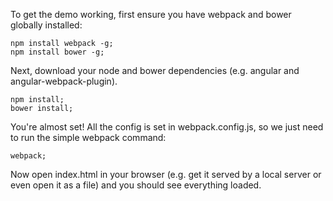To get the demo working, first ensure you have webpack and bower globally installed:

    npm install webpack -g;
    npm install bower -g;

Next, download your node and bower dependencies (e.g. angular and angular-webpack-plugin).

    npm install;
    bower install;

You're almost set! All the config is set in webpack.config.js, so we just need to run the simple webpack command:

    webpack;

Now open index.html in your browser (e.g. get it served by a local server or even open it as a file) and you should see everything loaded.
